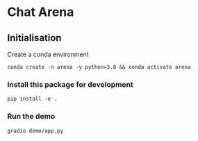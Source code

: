 # Chat Arena

## Initialisation

Create a conda environment

```shell
conda create -n arena -y python=3.8 && conda activate arena
```

### Install this package for development

```shell
pip install -e .
```

### Run the demo

```shell
gradio demo/app.py
```